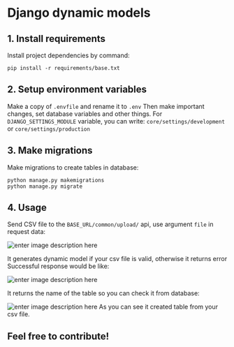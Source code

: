 # Django dynamic models
## 1.  Install requirements
Install project dependencies by command:

    pip install -r requirements/base.txt

## 2. Setup environment variables
Make a copy of `.envfile` and rename it to `.env` 
Then make important changes, set database variables and other things.
For `DJANGO_SETTINGS_MODULE` variable, you can write:
`core/settings/development` or `core/settings/production`

## 3. Make migrations
Make migrations to create tables in database:

    python manage.py makemigrations
    python manage.py migrate

## 4. Usage
Send CSV file to the `BASE_URL/common/upload/` api, use argument `file` in request data:

![enter image description here](https://i.ibb.co/F7h7rzM/Screenshot-from-2023-11-27-19-56-00.png)

It generates dynamic model if your csv file is valid, otherwise it returns error
Successful response would be like:

![enter image description here](https://i.ibb.co/9G5fL6h/Screenshot-from-2023-11-27-20-00-14.png)

It returns the name of the table so you can check it from database:

![enter image description here](https://i.ibb.co/M864sRk/Screenshot-from-2023-11-27-20-02-39.png)
As you can see it created table from your csv file.

## Feel free to contribute!

